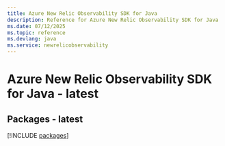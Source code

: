 ```yaml
---
title: Azure New Relic Observability SDK for Java
description: Reference for Azure New Relic Observability SDK for Java
ms.date: 07/12/2025
ms.topic: reference
ms.devlang: java
ms.service: newrelicobservability
---
```

# Azure New Relic Observability SDK for Java - latest
## Packages - latest
[!INCLUDE [packages](new-relic-observability-index.md)]